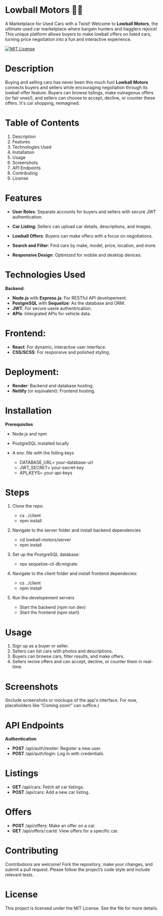 # Lowball Motors 🚗💨
A Marketplace for Used Cars with a Twist!
Welcome to **Lowball Motors**, the ultimate used car marketplace where bargain hunters and hagglers rejoice! This unique platform allows buyers to make lowball offers on listed cars, turning price negotiation into a fun and interactive experience.

[![MIT License](https://img.shields.io/badge/License-MIT-yellow.svg)](./LICENSE)

# Description
Buying and selling cars has never been this much fun! **Lowball Motors** connects buyers and sellers while encouraging negotiation through its lowball offer feature. Buyers can browse listings, make outrageous offers (or fair ones!), and sellers can choose to accept, decline, or counter these offers. It's car shopping, reimagined.

# Table of Contents

1. Description
2. Features
3. Technologies Used
4. Installation
5. Usage
6. Screenshots
7. API Endpoints
8. Contributing
9. License

# Features

* **User Roles**: Separate accounts for buyers and sellers with secure JWT authentication.

* **Car Listing**: Sellers can upload car details, descriptions, and images.

* **Lowball Offers**: Buyers can make offers with a focus on negotiations.

* **Search and Filter**: Find cars by make, model, price, location, and more.

* **Responsive Design**: Optimized for mobile and desktop devices.

# Technologies Used
**Backend**:

* **Node.js** with **Express.js**: For RESTful API developement.
* **PostgreSQL** with **Sequelize**: As the database and ORM.
* **JWT**: For secure usere authentrication.
* **APIs**: Intergrated APIs for vehicle data.

# Frontend:

* **React**: For dynamic, interactive user interface.
* **CSS/SCSS**: For responsive and polished styling.

# Deployment:

* **Render**: Backend and database hosting.
* **Netlify** (or equivalent): Frontend hosting.

# Installation

**Prerequisites**
* Node.js and npm
* PostgreSQL installed locally
* A env. file with the folling keys

    - DATABASE_URL= your-database-url
    - JWT_SECRET= your-secret-key
    - API_KEYS= your-api-keys

# Steps

1. Clone the repo:
     - cs ../client
     - npm install

2. Navigate to the server folder and install backend dependencies

   - cd lowball-motors/server
   - npm install

3. Set up the PostgreSQL database:
   
   - npx sequelize-cli db:migrate

4. Navigate to the client folder and install frontend dependecies:
    - cs ../client
    - npm install

5. Run the developement servers
    - Start the backend
      (npm run dev)
    - Start the frontend
      (npm start)
# Usage

1. Sign up as a buyer or seller.
2. Sellers can list cars with photos and descriptions.
3. Buyers can browse cars, filter results, and make offers.
4. Sellers recive offers and can accept, decline, or counter them in real-time.

# Screenshots

(Include screenshots or mockups of the app's interface. For now, placeholders like “Coming soon!” can suffice.)

# API Endpoints

**Authentication**

* **POST** /api/auth/resiter: Register a new user.
* **POST** /api/auth/login: Log in with credentials.
  
# Listings

* **GET** /api/cars: Fetch all car listings.
* **POST** /api/cars: Add a new car listing.

# Offers

* **POST** /api/offers: Make an offer on a car.
* **GET** /api/offers/:carId: View offers for a specific car.


# Contributing

Contributions are welcome! Fork the repository, make your changes, and submit a pull request. Please follow the project’s code style and include relevant tests.

# License
This project is licensed under the MIT License. See the  file for more details.
